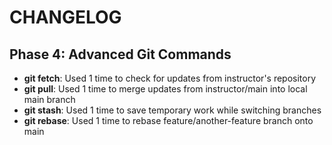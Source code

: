 # CHANGELOG

## Phase 4: Advanced Git Commands

- **git fetch**: Used 1 time to check for updates from instructor's repository
- **git pull**: Used 1 time to merge updates from instructor/main into local main branch
- **git stash**: Used 1 time to save temporary work while switching branches
- **git rebase**: Used 1 time to rebase feature/another-feature branch onto main
